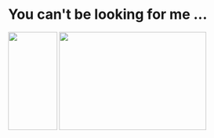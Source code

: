 # You can't be looking for me ...

<img src="https://user-images.githubusercontent.com/27007662/167295742-2f390c92-40b9-4f29-a3aa-797e78e99446.png" width="100" height="200"> <img src="https://user-images.githubusercontent.com/27007662/167271468-4a0087f8-e1ff-4d73-8474-c335ba040206.png" width="300" height="200">


<!--
**the-intern/the-intern** is a ✨ _special_ ✨ repository because its `README.md` (this file) appears on your GitHub profile.

Here are some ideas to get you started:

- 🔭 I’m currently working on ...
- 🌱 I’m currently learning ...
- 👯 I’m looking to collaborate on ...
- 🤔 I’m looking for help with ...
- 💬 Ask me about ...
- 📫 How to reach me: ...
- 😄 Pronouns: ...
- ⚡ Fun fact: ...
-->
